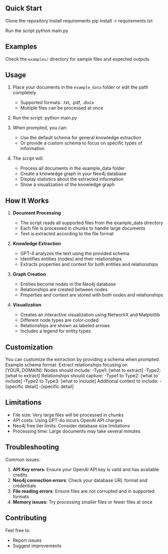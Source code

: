 ## Quick Start
Clone the repository
Install requirements
pip install -r requirements.txt

Run the script
python main.py

## Examples

Check the `examples/` directory for sample files and expected outputs.

## Usage

1. Place your documents in the `example_data` folder or edit the path completely
   - Supported formats: .txt, .pdf, .docx
   - Multiple files can be processed at once

2. Run the script: python main.py


3. When prompted, you can:
   - Use the default schema for general knowledge extraction
   - Or provide a custom schema to focus on specific types of information

4. The script will:
   - Process all documents in the example_data folder
   - Create a knowledge graph in your Neo4j database
   - Display statistics about the extracted information
   - Show a visualization of the knowledge graph

## How It Works

1. **Document Processing**
   - The script reads all supported files from the example_data directory
   - Each file is processed in chunks to handle large documents
   - Text is extracted according to the file format

2. **Knowledge Extraction**
   - GPT-4 analyzes the text using the provided schema
   - Identifies entities (nodes) and their relationships
   - Extracts properties and context for both entities and relationships

3. **Graph Creation**
   - Entities become nodes in the Neo4j database
   - Relationships are created between nodes
   - Properties and context are stored with both nodes and relationships

4. **Visualization**
   - Creates an interactive visualization using NetworkX and Matplotlib
   - Different node types are color-coded
   - Relationships are shown as labeled arrows
   - Includes a legend for entity types

## Customization

You can customize the extraction by providing a schema when prompted. Example schema format:
  Extract relationships focusing on [YOUR_DOMAIN]:
  Nodes should include:
  -Type1: [what to extract]
  -Type2: [what to extract]
  Relationships should capture:
  -Type1 to Type2: [what to include]
  -Type2 to Type3: [what to include]
  Additional context to include:
  -[specific detail]
  -[specific detail]

## Limitations

- File size: Very large files will be processed in chunks
- API costs: Using GPT-4o incurs OpenAI API charges
- Neo4j free tier limits: Consider database size limitations
- Processing time: Large documents may take several minutes

## Troubleshooting

Common issues:
1. **API Key errors**: Ensure your OpenAI API key is valid and has available credits
2. **Neo4j connection errors**: Check your database URL format and credentials
3. **File reading errors**: Ensure files are not corrupted and in supported formats
4. **Memory issues**: Try processing smaller files or fewer files at once

## Contributing

Feel free to:
- Report issues
- Suggest improvements

